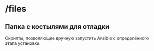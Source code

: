 # /files

## Папка с костылями для отладки

Скрипты, позволяющие вручную запустить Ansible с определённого этапа установки.
